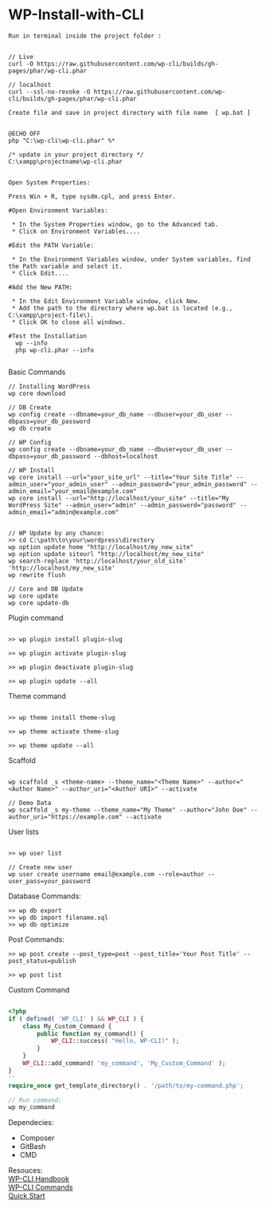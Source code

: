 # WP-Install-with-CLI

``` Run in terminal inside the project folder : ``` 

``` 

// Live
curl -O https://raw.githubusercontent.com/wp-cli/builds/gh-pages/phar/wp-cli.phar

// localhost
curl --ssl-no-revoke -O https://raw.githubusercontent.com/wp-cli/builds/gh-pages/phar/wp-cli.phar

```

``` Create file and save in project directory with file name  [ wp.bat ] ```
```

@ECHO OFF
php "C:\wp-cli\wp-cli.phar" %* 

/* update in your project directory */
C:\xampp\projectname\wp-cli.phar

```

```

Open System Properties:

Press Win + R, type sysdm.cpl, and press Enter.

#Open Environment Variables:

 * In the System Properties window, go to the Advanced tab.
 * Click on Environment Variables....

#Edit the PATH Variable:

 * In the Environment Variables window, under System variables, find the Path variable and select it.
 * Click Edit....

#Add the New PATH:

 * In the Edit Environment Variable window, click New.
 * Add the path to the directory where wp.bat is located (e.g., C:\xampp\project-file\).
 * Click OK to close all windows.

#Test the Installation
  wp --info
  php wp-cli.phar --info


```

Basic Commands

```
// Installing WordPress
wp core download

// DB Create
wp config create --dbname=your_db_name --dbuser=your_db_user --dbpass=your_db_password
wp db create

// WP Config
wp config create --dbname=your_db_name --dbuser=your_db_user --dbpass=your_db_password --dbhost=localhost

// WP Install
wp core install --url="your_site_url" --title="Your Site Title" --admin_user="your_admin_user" --admin_password="your_admin_password" --admin_email="your_email@example.com"
wp core install --url="http://localhost/your_site" --title="My WordPress Site" --admin_user="admin" --admin_password="password" --admin_email="admin@example.com"


// WP Update by any chance: 
>> cd C:\path\to\your\wordpress\directory
wp option update home "http://localhost/my_new_site"
wp option update siteurl "http://localhost/my_new_site"
wp search-replace 'http://localhost/your_old_site' 'http://localhost/my_new_site'
wp rewrite flush

// Core and DB Update
wp core update
wp core update-db

```

Plugin command
```

>> wp plugin install plugin-slug

>> wp plugin activate plugin-slug

>> wp plugin deactivate plugin-slug

>> wp plugin update --all

```

Theme command
```

>> wp theme install theme-slug

>> wp theme activate theme-slug

>> wp theme update --all

```

Scaffold
```

wp scaffold _s <theme-name> --theme_name="<Theme Name>" --author="<Author Name>" --author_uri="<Author URI>" --activate

// Demo Data
wp scaffold _s my-theme --theme_name="My Theme" --author="John Doe" --author_uri="https://example.com" --activate

```

User lists
```

>> wp user list

// Create new user
wp user create username email@example.com --role=author --user_pass=your_password

```

Database Commands:
```
>> wp db export
>> wp db import filename.sql
>> wp db optimize

```

Post Commands:
```
>> wp post create --post_type=post --post_title='Your Post Title' --post_status=publish

>> wp post list

```

Custom Command
```PHP

<?php
if ( defined( 'WP_CLI' ) && WP_CLI ) {
    class My_Custom_Command {
        public function my_command() {
            WP_CLI::success( "Hello, WP-CLI!" );
        }
    }
    WP_CLI::add_command( 'my_command', 'My_Custom_Command' );
}
''
require_once get_template_directory() . '/path/to/my-command.php';

// Run command:
wp my_command

```

Dependecies:
- Composer
- GitBash
- CMD

Resouces:
<br><a href="https://make.wordpress.org/cli/handbook/">WP-CLI Handbook</a>
<br><a href="https://developer.wordpress.org/cli/commands/">WP-CLI Commands</a>
<br><a href="https://make.wordpress.org/cli/handbook/quick-start/">Quick Start</a>

